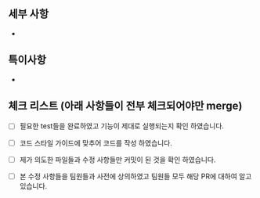 ## 세부 사항
- 

## 특이사항
- 

## 체크 리스트 (아래 사항들이 전부 체크되어야만 merge)

- [ ] 필요한 test들을 완료하였고 기능이 제대로 실행되는지 확인 하였습니다.
- [ ] 코드 스타일 가이드에 맞추어 코드를 작성 하였습니다.
- [ ] 제가 의도한 파일들과 수정 사항들만 커밋이 된 것을 확인 하였습니다.
- [ ] 본 수정 사항들을 팀원들과 사전에 상의하였고 팀원들 모두 해당 PR에 
대하여 알고 있습니다.

